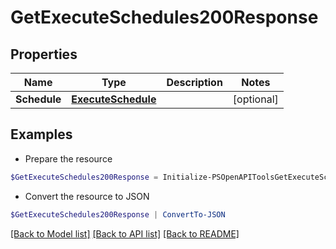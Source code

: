 # GetExecuteSchedules200Response
## Properties

Name | Type | Description | Notes
------------ | ------------- | ------------- | -------------
**Schedule** | [**ExecuteSchedule**](ExecuteSchedule.md) |  | [optional] 

## Examples

- Prepare the resource
```powershell
$GetExecuteSchedules200Response = Initialize-PSOpenAPIToolsGetExecuteSchedules200Response  -Schedule null
```

- Convert the resource to JSON
```powershell
$GetExecuteSchedules200Response | ConvertTo-JSON
```

[[Back to Model list]](../README.md#documentation-for-models) [[Back to API list]](../README.md#documentation-for-api-endpoints) [[Back to README]](../README.md)

